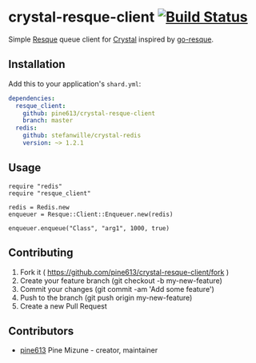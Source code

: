 # crystal-resque-client [![Build Status](https://travis-ci.org/pine613/crystal-resque-client.svg?branch=master)](https://travis-ci.org/pine613/crystal-resque-client)

Simple [Resque](https://github.com/resque/resque) queue client for [Crystal](http://crystal-lang.org/) inspired by [go-resque](https://github.com/kavu/go-resque).

## Installation

Add this to your application's `shard.yml`:

```yaml
dependencies:
  resque_client:
    github: pine613/crystal-resque-client
    branch: master
  redis:
    github: stefanwille/crystal-redis
    version: ~> 1.2.1
```


## Usage

```crystal
require "redis"
require "resque_client"

redis = Redis.new
enqueuer = Resque::Client::Enqueuer.new(redis)

enqueuer.enqueue("Class", "arg1", 1000, true)
```

## Contributing

1. Fork it ( https://github.com/pine613/crystal-resque-client/fork )
2. Create your feature branch (git checkout -b my-new-feature)
3. Commit your changes (git commit -am 'Add some feature')
4. Push to the branch (git push origin my-new-feature)
5. Create a new Pull Request

## Contributors

- [pine613](https://github.com/pine613) Pine Mizune - creator, maintainer
